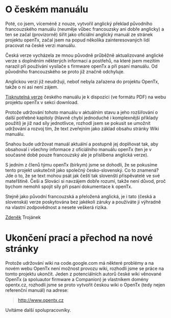 # O českém manuálu #

Poté, co jsem, víceméně z nouze, vytvořil anglický překlad původního francouzského manuálu (neuměje vůbec francouzsky ani dobře anglicky) a ten se začal (provizorně) šířit jako oficiální anglický manuál ze stránek projektu openTx, začal jsem na popud několika zainteresovaných lidí pracovat na české verzi manuálu.

Česká verze vycházela ze mnou původně průběžně aktualizované anglické verze s doplněním některých informací a postřehů, na které jsem mezitím narazil při používání vysílače s firmware openTx a při psaní manuálu. Od původního francouzského se proto již značně odchyluje.

Anglickou verzi již neudržuji, neboť nebyla zařazena do projektu OpenTx, takže o ni asi není zájem.

[Tisknutelná verze](http://code.google.com/p/opentx/downloads/detail?name=openTx%20Manual%20CZ.pdf) českého manuálu je k dispozici (ve formátu PDF) na webu projektu openTx v sekci download.

Protože udržování tohoto manuálu v aktuálním stavu a jeho rozšiřování o další potřebné kapitoly (hlavně chybí jednoduché i komplexnější příklady použití) je již nad síly jednotlivce, rozhodl jsem se pokusit se umožnit udržování a rozvoj tím, že text zveřejním jako základ obsahu stránky Wiki manuálu.

Snahou bude udržovat manuál aktuální a postupně jej doplňovat tak, aby obsahoval i všechny informace z oficiálního manuálu  openTx (ten je v současné době pouze francouzský ale je přislíbena anglická verze).

S jedním z členů týmu openTx (birkym) jsme se dohodli, že se pokusíme tento projekt uskutečnit jako společný česko-slovenský. Co to znamená? Jde o to, že se text mohou psát jak čeští tak slovenští přispěvatelé ve své mateřštině. Češi a Slováci si navzájem dobře rozumí, takže není důvod, proč bychom nemohli spojit síly při psaní dokumentace k openTx.

Stejně jako původní francouzská a přeložená anglická, je i tato (česká a slovenská) verze poskytována bez jakékoli záruky a používáte ji výhradně na vlastní zodpovědnost a nesete veškerá rizika.

[Zdeněk](http://code.google.com/p/opentx/people/detail?u=ztrojanek) Trojánek

# Ukončení prací a přechod na nové stránky #

Protože udržování wiki na code.google.com má některé problémy a na novém webu OpenTx není možnost provozu wiki, rozhodli jsme se práce na tomto projektu ukončit. Jeden z potenciálních autorů české wiki věnované OpenTx (a spoluautor firmware a Companion)  je vlastníkem domény opentx.cz, rozhodli jsme se proto vytvořit českou wiki o OpenTx (tedy nejen referenční manuál) na adrese:
> http://www.opentx.cz

Uvítáme další spolupracovníky.